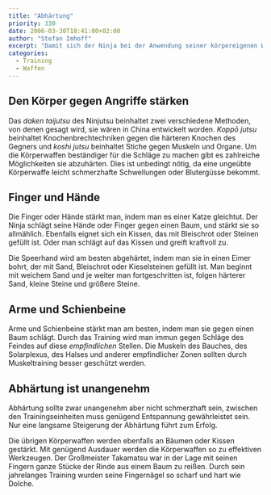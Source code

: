 ```yaml
---
title: "Abhärtung"
priority: 330
date: 2006-03-30T18:41:00+02:00
author: "Stefan Imhoff"
excerpt: "Damit sich der Ninja bei der Anwendung seiner körpereigenen Waffen nicht verletzte, trainierte er lange, um seine Körperteile abzuhärten. Dazu schlug er immer wieder und wieder gegen Bäume, oder rammte seine Hände in Sand, bis sie gegen Schmerzen unempfindlich waren."
categories:
  - Training
  - Waffen
---
```


## Den Körper gegen Angriffe stärken

Das _daken taijutsu_ des Ninjutsu beinhaltet zwei verschiedene Methoden, von denen gesagt wird, sie wären in China entwickelt worden. _Koppō jutsu_ beinhaltet Knochenbrechtechniken gegen die härteren Knochen des Gegners und _koshi jutsu_ beinhaltet Stiche gegen Muskeln und Organe. Um die Körperwaffen beständiger für die Schläge zu machen gibt es zahlreiche Möglichkeiten sie abzuhärten. Dies ist unbedingt nötig, da eine ungeübte Körperwaffe leicht schmerzhafte Schwellungen oder Blutergüsse bekommt.

## Finger und Hände

Die Finger oder Hände stärkt man, indem man es einer Katze gleichtut. Der Ninja schlägt seine Hände oder Finger gegen einen Baum, und stärkt sie so allmählich. Ebenfalls eignet sich ein Kissen, das mit Bleischrot oder Steinen gefüllt ist. Oder man schlägt auf das Kissen und greift kraftvoll zu.

Die Speerhand wird am besten abgehärtet, indem man sie in einen Eimer bohrt, der mit Sand, Bleischrot oder Kieselsteinen gefüllt ist. Man beginnt mit weichem Sand und je weiter man fortgeschritten ist, folgen härterer Sand, kleine Steine und größere Steine.

## Arme und Schienbeine

Arme und Schienbeine stärkt man am besten, indem man sie gegen einen Baum schlägt. Durch das Training wird man immun gegen Schläge des Feindes auf diese _empfindlichen_ Stellen. Die Muskeln des Bauches, des Solarplexus, des Halses und anderer empfindlicher Zonen sollten durch Muskeltraining besser geschützt werden.

## Abhärtung ist unangenehm

Abhärtung sollte zwar unangenehm aber nicht schmerzhaft sein, zwischen den Trainingseinheiten muss genügend Entspannung gewährleistet sein. Nur eine langsame Steigerung der Abhärtung führt zum Erfolg.

Die übrigen Körperwaffen werden ebenfalls an Bäumen oder Kissen gestärkt. Mit genügend Ausdauer werden die Körperwaffen so zu effektiven Werkzeugen. Der Großmeister Takamatsu war in der Lage mit seinen Fingern ganze Stücke der Rinde aus einem Baum zu reißen. Durch sein jahrelanges Training wurden seine Fingernägel so scharf und hart wie Dolche.
